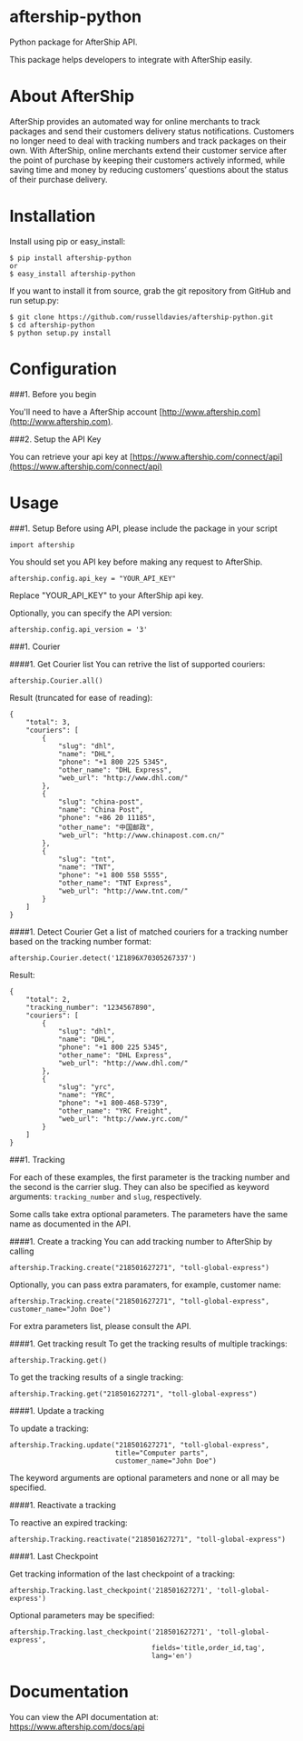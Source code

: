 aftership-python
================

Python package for AfterShip API.

This package helps developers to integrate with AfterShip easily.


About AfterShip
==============

AfterShip provides an automated way for online merchants to track packages and
send their customers delivery status notifications. Customers no longer need to
deal with tracking numbers and track packages on their own. With AfterShip,
online merchants extend their customer service after the point of purchase by
keeping their customers actively informed, while saving time and money by
reducing customers’ questions about the status of their purchase delivery.


Installation
============

Install using pip or easy_install:

    $ pip install aftership-python
    or
    $ easy_install aftership-python

If you want to install it from source, grab the git repository from GitHub and run setup.py:

    $ git clone https://github.com/russelldavies/aftership-python.git
    $ cd aftership-python
    $ python setup.py install


Configuration
=============
###1. Before you begin

You'll need to have a AfterShip account [http://www.aftership.com](http://www.aftership.com).

###2. Setup the API Key

You can retrieve your api key at [https://www.aftership.com/connect/api](https://www.aftership.com/connect/api)


Usage
=====
###1. Setup
Before using API, please include the package in your script

	import aftership

You should set you API key before making any request to AfterShip.

	aftership.config.api_key = "YOUR_API_KEY"
Replace "YOUR_API_KEY" to your AfterShip api key.

Optionally, you can specify the API version:

    aftership.config.api_version = '3'

###1. Courier

####1. Get Courier list
You can retrive the list of supported couriers:

	aftership.Courier.all()

Result (truncated for ease of reading):

	{
        "total": 3,
        "couriers": [
            {
                "slug": "dhl",
                "name": "DHL",
                "phone": "+1 800 225 5345",
                "other_name": "DHL Express",
                "web_url": "http://www.dhl.com/"
            },
            {
                "slug": "china-post",
                "name": "China Post",
                "phone": "+86 20 11185",
                "other_name": "中国邮政",
                "web_url": "http://www.chinapost.com.cn/"
            },
            {
                "slug": "tnt",
                "name": "TNT",
                "phone": "+1 800 558 5555",
                "other_name": "TNT Express",
                "web_url": "http://www.tnt.com/"
            }
        ]
    }

####1. Detect Courier
Get a list of matched couriers for a tracking number based on the tracking
number format:

    aftership.Courier.detect('1Z1896X70305267337')

Result:

    {
        "total": 2,
        "tracking_number": "1234567890",
        "couriers": [
            {
                "slug": "dhl",
                "name": "DHL",
                "phone": "+1 800 225 5345",
                "other_name": "DHL Express",
                "web_url": "http://www.dhl.com/"
            },
            {
                "slug": "yrc",
                "name": "YRC",
                "phone": "+1 800-468-5739",
                "other_name": "YRC Freight",
                "web_url": "http://www.yrc.com/"
            }
        ]
    }


###1. Tracking

For each of these examples, the first parameter is the tracking number and the
second is the carrier slug. They can also be specified as keyword arguments:
`tracking_number` and `slug`, respectively.

Some calls take extra optional parameters. The parameters have the same name as
documented in the API.

####1. Create a tracking
You can add tracking number to AfterShip by calling

	aftership.Tracking.create("218501627271", "toll-global-express")

Optionally, you can pass extra paramaters, for example, customer name:

	aftership.Tracking.create("218501627271", "toll-global-express", customer_name="John Doe")

For extra parameters list, please consult the API.

####1. Get tracking result
To get the tracking results of multiple trackings:

    aftership.Tracking.get()

To get the tracking results of a single tracking:

	aftership.Tracking.get("218501627271", "toll-global-express")

####1. Update a tracking

To update a tracking:

	aftership.Tracking.update("218501627271", "toll-global-express",
                              title="Computer parts",
                              customer_name="John Doe")

The keyword arguments are optional parameters and none or all may be specified.


####1. Reactivate a tracking

To reactive an expired tracking:

	aftership.Tracking.reactivate("218501627271", "toll-global-express")

####1. Last Checkpoint

Get tracking information of the last checkpoint of a tracking:

    aftership.Tracking.last_checkpoint('218501627271', 'toll-global-express')

Optional parameters may be specified:

    aftership.Tracking.last_checkpoint('218501627271', 'toll-global-express',
                                       fields='title,order_id,tag',
                                       lang='en')


Documentation
=============
You can view the API documentation at: https://www.aftership.com/docs/api
